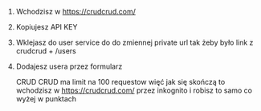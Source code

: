 1. Wchodzisz w https://crudcrud.com/
2. Kopiujesz API KEY
3. Wklejasz do user service do do zmiennej private url tak żeby było link z crudcrud + /users
4. Dodajesz usera przez formularz

   CRUD CRUD ma limit na 100 requestow więć jak się skończą to wchodzisz w https://crudcrud.com/ przez inkognito i robisz to samo co wyżej w punktach
